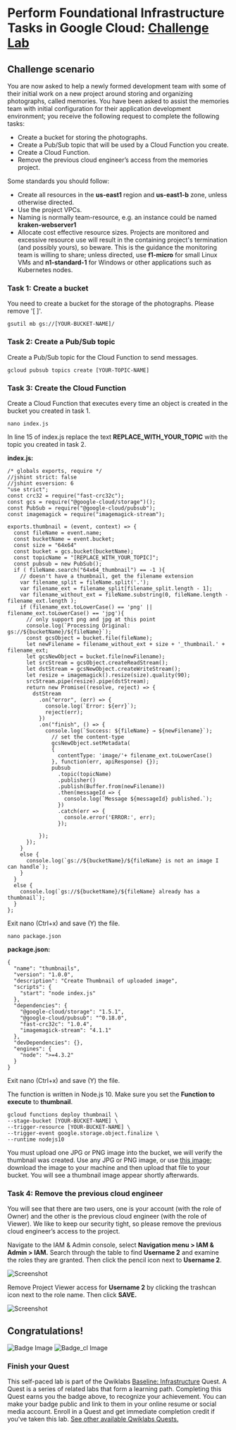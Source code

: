 # Perform Foundational Infrastructure Tasks in Google Cloud: [Challenge Lab](https://www.qwiklabs.com/focuses/10379?parent=catalog)

## Challenge scenario
You are now asked to help a newly formed development team with some of their initial work on a new project around storing and organizing photographs, called memories. You have been asked to assist the memories team with initial configuration for their application development environment; you receive the following request to complete the following tasks:

- Create a bucket for storing the photographs.
- Create a Pub/Sub topic that will be used by a Cloud Function you create.
- Create a Cloud Function.
- Remove the previous cloud engineer’s access from the memories project.

Some standards you should follow:
- Create all resources in the **us-east1** region and **us-east1-b** zone, unless otherwise directed.
- Use the project VPCs.
- Naming is normally team-resource, e.g. an instance could be named **kraken-webserver1**
- Allocate cost effective resource sizes. Projects are monitored and excessive resource use will result in the containing project's termination (and possibly yours), so beware. This is the guidance the monitoring team is willing to share; unless directed, use **f1-micro** for small Linux VMs and **n1-standard-1** for Windows or other applications such as Kubernetes nodes.


### Task 1: Create a bucket
You need to create a bucket for the storage of the photographs. Please remove '[ ]'.
```
gsutil mb gs://[YOUR-BUCKET-NAME]/
```

### Task 2: Create a Pub/Sub topic
Create a Pub/Sub topic for the Cloud Function to send messages.
```
gcloud pubsub topics create [YOUR-TOPIC-NAME]
```

### Task 3: Create the Cloud Function
Create a Cloud Function that executes every time an object is created in the bucket you created in task 1. 

```
nano index.js
```

In line 15 of index.js replace the text **REPLACE_WITH_YOUR_TOPIC** with the topic you created in task 2.

**index.js:**
```
/* globals exports, require */
//jshint strict: false
//jshint esversion: 6
"use strict";
const crc32 = require("fast-crc32c");
const gcs = require("@google-cloud/storage")();
const PubSub = require("@google-cloud/pubsub");
const imagemagick = require("imagemagick-stream");

exports.thumbnail = (event, context) => {
  const fileName = event.name;
  const bucketName = event.bucket;
  const size = "64x64"
  const bucket = gcs.bucket(bucketName);
  const topicName = "[REPLACE_WITH_YOUR_TOPIC]";
  const pubsub = new PubSub();
  if ( fileName.search("64x64_thumbnail") == -1 ){
    // doesn't have a thumbnail, get the filename extension
    var filename_split = fileName.split('.');
    var filename_ext = filename_split[filename_split.length - 1];
    var filename_without_ext = fileName.substring(0, fileName.length - filename_ext.length );
    if (filename_ext.toLowerCase() == 'png' || filename_ext.toLowerCase() == 'jpg'){
      // only support png and jpg at this point
      console.log(`Processing Original: gs://${bucketName}/${fileName}`);
      const gcsObject = bucket.file(fileName);
      let newFilename = filename_without_ext + size + '_thumbnail.' + filename_ext;
      let gcsNewObject = bucket.file(newFilename);
      let srcStream = gcsObject.createReadStream();
      let dstStream = gcsNewObject.createWriteStream();
      let resize = imagemagick().resize(size).quality(90);
      srcStream.pipe(resize).pipe(dstStream);
      return new Promise((resolve, reject) => {
        dstStream
          .on("error", (err) => {
            console.log(`Error: ${err}`);
            reject(err);
          })
          .on("finish", () => {
            console.log(`Success: ${fileName} → ${newFilename}`);
              // set the content-type
              gcsNewObject.setMetadata(
              {
                contentType: 'image/'+ filename_ext.toLowerCase()
              }, function(err, apiResponse) {});
              pubsub
                .topic(topicName)
                .publisher()
                .publish(Buffer.from(newFilename))
                .then(messageId => {
                  console.log(`Message ${messageId} published.`);
                })
                .catch(err => {
                  console.error('ERROR:', err);
                });

          });
      });
    }
    else {
      console.log(`gs://${bucketName}/${fileName} is not an image I can handle`);
    }
  }
  else {
    console.log(`gs://${bucketName}/${fileName} already has a thumbnail`);
  }
};
```
Exit nano (Ctrl+x) and save (Y) the file.

```
nano package.json
```

**package.json:**
```
{
  "name": "thumbnails",
  "version": "1.0.0",
  "description": "Create Thumbnail of uploaded image",
  "scripts": {
    "start": "node index.js"
  },
  "dependencies": {
    "@google-cloud/storage": "1.5.1",
    "@google-cloud/pubsub": "^0.18.0",
    "fast-crc32c": "1.0.4",
    "imagemagick-stream": "4.1.1"
  },
  "devDependencies": {},
  "engines": {
    "node": ">=4.3.2"
  }
}
```
Exit nano (Ctrl+x) and save (Y) the file.

The function is written in Node.js 10. Make sure you set the **Function to execute** to **thumbnail**.
```
gcloud functions deploy thumbnail \
--stage-bucket [YOUR-BUCKET-NAME] \
--trigger-resource [YOUR-BUCKET-NAME] \
--trigger-event google.storage.object.finalize \
--runtime nodejs10
```

You must upload one JPG or PNG image into the bucket, we will verify the thumbnail was created. Use any JPG or PNG image, or use [this image](https://storage.googleapis.com/cloud-training/gsp315/map.jpg); download the image to your machine and then upload that file to your bucket. You will see a thumbnail image appear shortly afterwards.

### Task 4: Remove the previous cloud engineer
You will see that there are two users, one is your account (with the role of Owner) and the other is the previous cloud engineer (with the role of Viewer). We like to keep our security tight, so please remove the previous cloud engineer’s access to the project.

Navigate to the IAM & Admin console, select **Navigation menu > IAM & Admin > IAM.**
Search through the table to find **Username 2** and examine the roles they are granted. Then click the pencil icon next to **Username 2**.

![Screenshot](https://github.com/kkkkk317/qwiklabs-gcp/blob/main/img/Perform-Foundational-IAM-1.png)

Remove Project Viewer access for **Username 2** by clicking the trashcan icon next to the role name. Then click **SAVE.**

![Screenshot](https://github.com/kkkkk317/qwiklabs-gcp/blob/main/img/Perform-Foundational-IAM-2.png)


## Congratulations!
![Badge Image](https://github.com/kkkkk317/qwiklabs-gcp/blob/main/img/Perform-Foundational-Infrastructure-Tasks-in-Google-Cloud.png) ![Badge_cl Image](https://github.com/kkkkk317/qwiklabs-gcp/blob/main/img/Perform-Foundational-Infrastructure-Tasks-in-Google-Cloud-cl.png)

### Finish your Quest
This self-paced lab is part of the Qwiklabs [Baseline: Infrastructure](https://google.qwiklabs.com/quests/33) Quest. A Quest is a series of related labs that form a learning path. Completing this Quest earns you the badge above, to recognize your achievement. You can make your badge public and link to them in your online resume or social media account. Enroll in a Quest and get immediate completion credit if you've taken this lab. [See other available Qwiklabs Quests.](https://google.qwiklabs.com/catalog)

